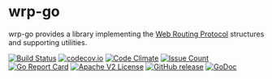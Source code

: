 # wrp-go

wrp-go provides a library implementing the [Web Routing Protocol](https://github.com/xmidt-org/wrp-c/wiki/Web-Routing-Protocol) 
structures and supporting utilities.

[![Build Status](https://travis-ci.org/xmidt-org/wrp-go.svg?branch=master)](https://travis-ci.org/xmidt-org/wrp-go)
[![codecov.io](http://codecov.io/github/xmidt-org/wrp-go/coverage.svg?branch=master)](http://codecov.io/github/xmidt-org/wrp-go?branch=master)
[![Code Climate](https://codeclimate.com/github/xmidt-org/wrp-go/badges/gpa.svg)](https://codeclimate.com/github/xmidt-org/wrp-go)
[![Issue Count](https://codeclimate.com/github/xmidt-org/wrp-go/badges/issue_count.svg)](https://codeclimate.com/github/xmidt-org/wrp-go)
[![Go Report Card](https://goreportcard.com/badge/github.com/xmidt-org/wrp-go)](https://goreportcard.com/report/github.com/xmidt-org/wrp-go)
[![Apache V2 License](http://img.shields.io/badge/license-Apache%20V2-blue.svg)](https://github.com/xmidt-org/wrp-go/blob/master/LICENSE)
[![GitHub release](https://img.shields.io/github/release/xmidt-org/wrp-go.svg)](CHANGELOG.md)
[![GoDoc](https://godoc.org/github.com/xmidt-org/wrp-go/wrp?status.svg)](https://godoc.org/github.com/xmidt-org/wrp-go/wrp)


